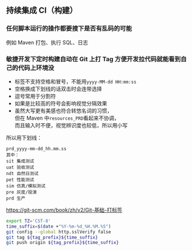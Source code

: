 ## 持续集成 CI（构建）

### 任何脚本运行的操作都要搜下是否有乱码的可能

例如 Maven 打包、执行 SQL、日志

### 敏捷开发下定时构建自动在 Git 上打 Tag 方便开发拉代码就能看到自己的代码上环境没

- 标签不支持空格和冒号，不能用`yyyy-MM-dd HH:mm:ss`
- 空格换成下划线的话双击时会连带选择
- 逗号常用于分割符
- 如果是比较高的符号会影响视觉分隔效果
- 虽然大写更有美感也符合转悠名词的习惯，\
  但在 Maven 中`resources_PRD`看起来不协调，\
  而且输入时不便，视觉辨识度也较低，所以用小写

所以用下划线：
```
prd_yyyy-mm-dd_hh.mm.ss
其中：
sit 集成测试
uat 验收测试
ndt 自然日测试
pet 性能测试
sim 仿真/模拟测试
pre 灰度/投演
prd 生产
```

https://git-scm.com/book/zh/v2/Git-基础-打标签
```sh
export TZ='CST-8'
time_suffix=$(date +"%Y-%m-%d_%H.%M.%S")
git config --global http.sslVerify false
git tag ${tag_prefix}${time_suffix}
git push origin ${tag_prefix}${time_suffix}
```
